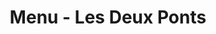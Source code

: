 ---
layout: menu
title: Menu - Les Deux Ponts
lang: en
lang-ref: menu
permalink: /en/menu/
heading: Menu
subheading: Vers, divers en vernieuwend
headerImage: /assets/images/bg-28.jpg
---